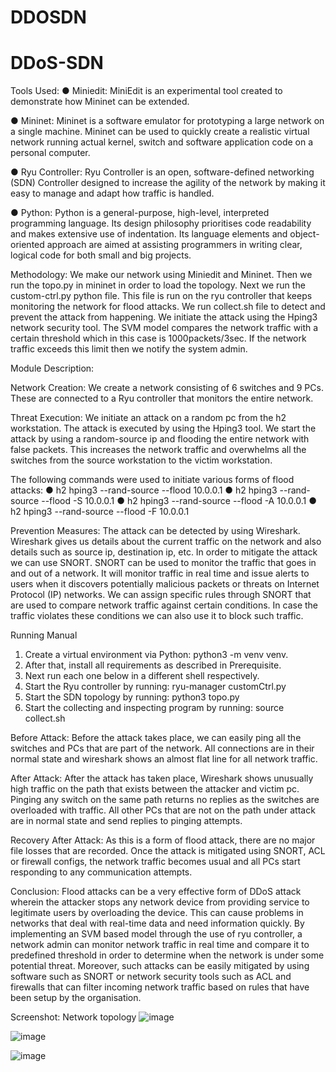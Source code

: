 # DDOSDN
# DDoS-SDN
Tools Used:
● Miniedit: MiniEdit is an experimental tool created to 
demonstrate how Mininet can be extended.

● Mininet: Mininet is a software emulator for 
prototyping a large network on a single machine. 
Mininet can be used to quickly create a realistic 
virtual network running actual kernel, switch and 
software application code on a personal computer.

● Ryu Controller: Ryu Controller is an open, 
software-defined networking (SDN) Controller 
designed to increase the agility of the network by 
making it easy to manage and adapt how traffic is 
handled.

● Python: Python is a general-purpose, high-level, 
interpreted programming language. Its design 
philosophy prioritises code readability and makes 
extensive use of indentation. Its language elements 
and object-oriented approach are aimed at assisting 
programmers in writing clear, logical code for both 
small and big projects.

Methodology:
We make our network using Miniedit and Mininet. Then 
we run the topo.py in mininet in order to load the topology. 
Next we run the custom-ctrl.py python file. This file is run 
on the ryu controller that keeps monitoring the network for 
flood attacks. We run collect.sh file to detect and prevent 
the attack from happening.
We initiate the attack using the Hping3 network security 
tool. The SVM model compares the network traffic with a 
certain threshold which in this case is 1000packets/3sec. 
If the network traffic exceeds this limit then we notify the 
system admin.

Module Description:

Network Creation:
We create a network consisting of 6 switches and 9 PCs. 
These are connected to a Ryu controller that monitors the 
entire network.

Threat Execution:
We initiate an attack on a random pc from the h2 
workstation. The attack is executed by using the Hping3 
tool. We start the attack by using a random-source ip and 
flooding the entire network with false packets. 
This increases the network traffic and overwhelms all the 
switches from the source workstation to the victim 
workstation. 

The following commands were used to initiate various 
forms of flood attacks:
● h2 hping3 --rand-source --flood 10.0.0.1
● h2 hping3 --rand-source --flood -S 10.0.0.1
● h2 hping3 --rand-source --flood -A 10.0.0.1
● h2 hping3 --rand-source --flood -F 10.0.0.1

Prevention Measures:
The attack can be detected by using Wireshark. Wireshark 
gives us details about the current traffic on the network 
and also details such as source ip, destination ip, etc.
In order to mitigate the attack we can use SNORT. 
SNORT can be used to monitor the traffic that goes in and 
out of a network. It will monitor traffic in real time and 
issue alerts to users when it discovers potentially 
malicious packets or threats on Internet Protocol (IP) 
networks. We can assign specific rules through SNORT 
that are used to compare network traffic against certain 
conditions. In case the traffic violates these conditions we 
can also use it to block such traffic.

Running Manual
1. Create a virtual environment via Python: python3 -m venv venv.
2. After that, install all requirements as described in Prerequisite.
3. Next run each one below in a different shell respectively.
4. Start the Ryu controller by running: ryu-manager customCtrl.py
5. Start the SDN topology by running: python3 topo.py
6. Start the collecting and inspecting program by running: source collect.sh


Before Attack:
Before the attack takes place, we can easily ping all the 
switches and PCs that are part of the network. All 
connections are in their normal state and wireshark shows 
an almost flat line for all network traffic.

After Attack:
After the attack has taken place, Wireshark shows 
unusually high traffic on the path that exists between the 
attacker and victim pc. 
Pinging any switch on the same path returns no replies as 
the switches are overloaded with traffic. All other PCs that 
are not on the path under attack are in normal state and 
send replies to pinging attempts.

Recovery After Attack:
As this is a form of flood attack, there are no major file 
losses that are recorded. Once the attack is mitigated using 
SNORT, ACL or firewall configs, the network traffic 
becomes usual and all PCs start responding to any 
communication attempts.

Conclusion:
Flood attacks can be a very effective form of DDoS attack 
wherein the attacker stops any network device from 
providing service to legitimate users by overloading the 
device. This can cause problems in networks that deal with 
real-time data and need information quickly. 
By implementing an SVM based model through the use of 
ryu controller, a network admin can monitor network 
traffic in real time and compare it to predefined threshold 
in order to determine when the network is under some 
potential threat.
Moreover, such attacks can be easily mitigated by using 
software such as SNORT or network security tools such 
as ACL and firewalls that can filter incoming network 
traffic based on rules that have been setup by the 
organisation.

Screenshot:
Network topology
![image](https://user-images.githubusercontent.com/67210839/173204056-8bb9ee98-0788-4dd1-8023-e09eeeb74d13.png)

![image](https://user-images.githubusercontent.com/67210839/173204089-a02298b7-0ee2-471b-9ade-2653196be2c7.png)

![image](https://user-images.githubusercontent.com/67210839/173204100-b13a7534-0dc8-461c-9b5e-c19e64d35cc1.png)
